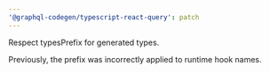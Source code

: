 ```yaml
---
'@graphql-codegen/typescript-react-query': patch
---
```


Respect typesPrefix for generated types.

Previously, the prefix was incorrectly applied to runtime hook names.
